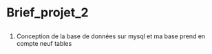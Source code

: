 # Brief_projet_2

##
1. Conception de la base de données sur mysql et ma base prend en compte neuf tables 
###
